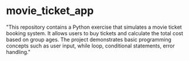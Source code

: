 # movie_ticket_app
 "This repository contains a Python exercise that simulates a movie ticket booking system. It allows users to buy tickets and calculate the total cost based on group ages. The project demonstrates basic programming concepts such as user input, while loop, conditional statements, error handling."
